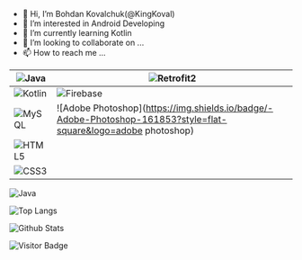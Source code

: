 - 👋 Hi, I’m Bohdan Kovalchuk(@KingKoval)
- 👀 I’m interested in Android Developing
- 🌱 I’m currently learning Kotlin
- 💞️ I’m looking to collaborate on ...
- 📫 How to reach me ...

<!---
KingKoval/KingKoval is a ✨ special ✨ repository because its `README.md` (this file) appears on your GitHub profile.
You can click the Preview link to take a look at your changes.
--->

| ![Java](https://img.shields.io/badge/-Java-FF7800?style=flat-square&logo=java)  | ![Retrofit2](https://img.shields.io/badge/-Retrofit2-99A799?style=flat-square&logo=retrofit2) |
| ------------- | ------------- |
| ![Kotlin](https://img.shields.io/badge/-Kotlin-577BC1?style=flat-square&logo=kotlin) | ![Firebase](https://img.shields.io/badge/-Firebase-yellow?style=flat-square&logo=firebase)  |
| ![MySQL](https://img.shields.io/badge/-MySQL-97BFB4?style=flat-square&logo=mysql) | ![Adobe Photoshop](https://img.shields.io/badge/-Adobe-Photoshop-161853?style=flat-square&logo=adobe photoshop) |
| ![HTML5](https://img.shields.io/badge/-HTML5-orange?style=flat-square&logo=html5&logoColor=white) |  |
| ![CSS3](https://img.shields.io/badge/-CSS3-blue?style=flat-square&logo=css3) |  |

![Java]("https://img.shields.io/badge/-java?style=for-the-badge&logo=java")

![Top Langs](https://github-readme-stats.vercel.app/api/top-langs/?username=KingKoval&hide=TeX&layout=compact&theme=gruvbox)

![Github Stats](https://github-readme-stats.vercel.app/api?username=KingKoval&count_private=true&show_icons=true&include_all_commits=true&theme=gruvbox)

![Visitor Badge](https://visitor-badge.laobi.icu/badge?page_id=KingKoval.KingKoval&right_color=orange)
